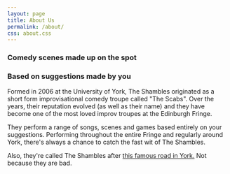 ```yaml
---
layout: page
title: About Us
permalink: /about/
css: about.css
---
```


<h3><span class="cooper">Comedy</span> scenes made up on the spot</h3>
<h3>Based on suggestions made by <span class="cooper">you</span></h3>

Formed in 2006 at the University of York, The Shambles originated as a short form improvisational comedy troupe called "The Scabs". Over the years, their reputation evolved (as well as their name) and they have become one of the most loved improv troupes at the Edinburgh Fringe.

They perform a range of songs, scenes and games based entirely on your suggestions. Performing throughout the entire Fringe and regularly around York, there's always a chance to catch the fast wit of The Shambles.

Also, they're called The Shambles after <a href="https://en.wikipedia.org/wiki/The_Shambles">this famous road in York.</a> Not because they are bad.
